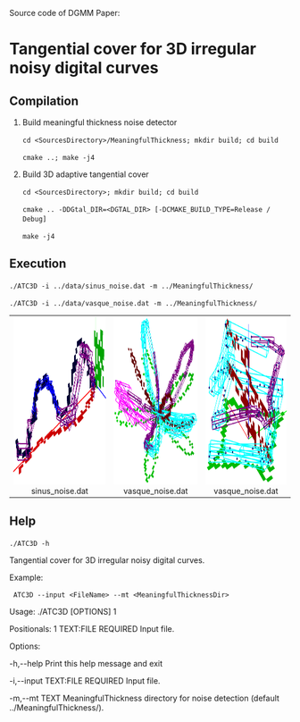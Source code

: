 Source code of DGMM Paper: 
# Tangential cover for 3D irregular noisy digital curves

## Compilation

1. Build meaningful thickness noise detector

 	 ``cd <SourcesDirectory>/MeaningfulThickness; mkdir build; cd build``

 	 ``cmake ..; make -j4``

2. Build 3D adaptive tangential cover 

   ``cd <SourcesDirectory>; mkdir build; cd build``

 	 ``cmake .. -DDGtal_DIR=<DGTAL_DIR> [-DCMAKE_BUILD_TYPE=Release / Debug]``
  
   ``make -j4``

## Execution
   ``./ATC3D -i ../data/sinus_noise.dat -m ../MeaningfulThickness/``

   ``./ATC3D -i ../data/vasque_noise.dat -m ../MeaningfulThickness/``

<table cellpadding="3">
		<tr>
		<td align="center" valign="center">
			<a href="https://github.com/ngophuc/ATC_3D/blob/main/data/Sinus_ATC3D.png">
				<img height="300" src="https://github.com/ngophuc/ATC_3D/blob/main/data/Sinus_ATC3D.png" alt="sinus_noise" />
			</a>	
		<br />
		sinus_noise.dat
		</td>
		<td align="center" valign="center">
			<a href="https://github.com/ngophuc/ATC_3D/blob/main/data/Vasque_ATC3D.png">
				<img height="300" src="https://github.com/ngophuc/ATC_3D/blob/main/data/Vasque_ATC3D.png" alt="vasque_noise" />
			</a>
		<br />
		vasque_noise.dat
		</td>	
		<td align="center" valign="center">
			<a href="https://github.com/ngophuc/ATC_3D/blob/main/data/Astroid_ATC3D.png">
				<img height="300" src="https://github.com/ngophuc/ATC_3D/blob/main/data/Astroid_ATC3D.png" alt="Astroid_ATC3D" />
			</a>
		<br />
		vasque_noise.dat
		</td>			
		</tr>
	</table>
 
## Help
``./ATC3D -h``

Tangential cover for 3D irregular noisy digital curves.

Example:

 	 ATC3D --input <FileName> --mt <MeaningfulThicknessDir> 

Usage: ./ATC3D [OPTIONS] 1

Positionals:
  1 TEXT:FILE REQUIRED                  Input file.

Options:

  -h,--help                             Print this help message and exit
  
  -i,--input TEXT:FILE REQUIRED         Input file.
  
  -m,--mt TEXT                          MeaningfulThickness directory for noise detection (default ../MeaningfulThickness/).
 
